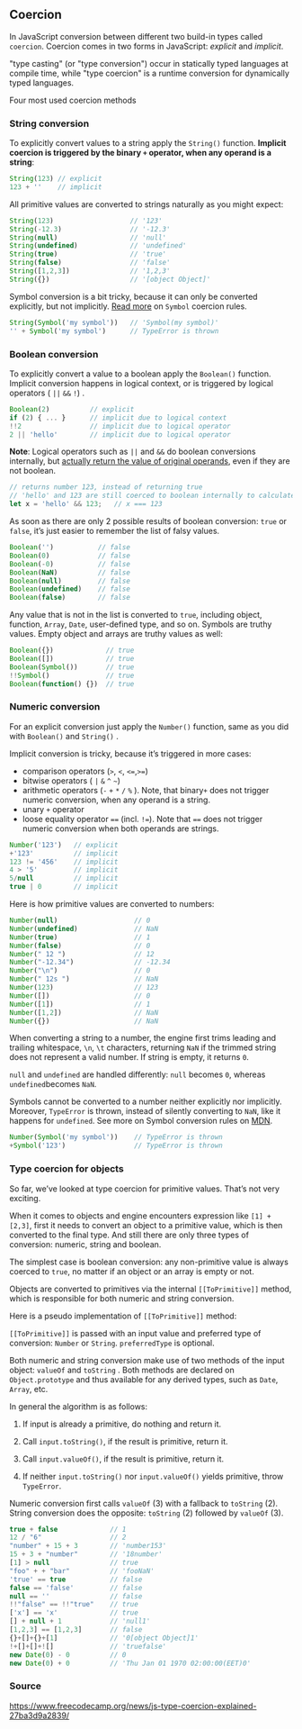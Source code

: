 ## Coercion

In JavaScript conversion between different two build-in types called `coercion`. Coercion comes in two forms in JavaScript: *explicit* and *implicit*.

 "type casting" (or "type conversion") occur in statically typed languages at compile time, while "type coercion" is a runtime conversion for dynamically typed languages.

Four most used coercion methods

### String conversion

To explicitly convert values to a string apply the `String()` function. **Implicit coercion is triggered by the binary `+` operator, when any operand is a string**:

```javascript
String(123) // explicit
123 + ''    // implicit
```

All primitive values are converted to strings naturally as you might expect:

```javascript
String(123)                   // '123'
String(-12.3)                 // '-12.3'
String(null)                  // 'null'
String(undefined)             // 'undefined'
String(true)                  // 'true'
String(false)                 // 'false'
String([1,2,3])				  // '1,2,3'
String({})					  // '[object Object]'
```

Symbol conversion is a bit tricky, because it can only be converted explicitly, but not implicitly. [Read more](https://leanpub.com/understandinges6/read/#leanpub-auto-symbol-coercion) on `Symbol` coercion rules.

```javascript
String(Symbol('my symbol'))   // 'Symbol(my symbol)'
'' + Symbol('my symbol')      // TypeError is thrown
```

### Boolean conversion

To explicitly convert a value to a boolean apply the `Boolean()` function.
Implicit conversion happens in logical context, or is triggered by logical operators ( `||` `&&` `!`) .

```javascript
Boolean(2)          // explicit
if (2) { ... }      // implicit due to logical context
!!2                 // implicit due to logical operator
2 || 'hello'        // implicit due to logical operator
```

**Note**: Logical operators such as `||` and `&&` do boolean conversions internally, but [actually return the value of original operands](https://developer.mozilla.org/en-US/docs/Web/JavaScript/Guide/Expressions_and_Operators#Logical_operators), even if they are not boolean.

```javascript
// returns number 123, instead of returning true
// 'hello' and 123 are still coerced to boolean internally to calculate the expression
let x = 'hello' && 123;   // x === 123
```

As soon as there are only 2 possible results of boolean conversion: `true` or `false`, it’s just easier to remember the list of falsy values.

```javascript
Boolean('')           // false
Boolean(0)            // false     
Boolean(-0)           // false
Boolean(NaN)          // false
Boolean(null)         // false
Boolean(undefined)    // false
Boolean(false)        // false
```

Any value that is not in the list is converted to `true`, including object, function, `Array`, `Date`, user-defined type, and so on. Symbols are truthy values. Empty object and arrays are truthy values as well:

```javascript
Boolean({})             // true
Boolean([])             // true
Boolean(Symbol())       // true
!!Symbol()              // true
Boolean(function() {})  // true
```

### Numeric conversion

For an explicit conversion just apply the `Number()` function, same as you did with `Boolean()` and `String()` .

Implicit conversion is tricky, because it’s triggered in more cases:

- comparison operators (`>`, `<`, `<=`,`>=`)
- bitwise operators ( `|` `&` `^` `~`)
- arithmetic operators (`-` `+` `*` `/` `%` ). Note, that binary`+` does not trigger numeric conversion, when any operand is a string.
- unary `+` operator
- loose equality operator `==` (incl. `!=`). 
  Note that `==` does not trigger numeric conversion when both operands are strings.

```javascript
Number('123')   // explicit
+'123'          // implicit
123 != '456'    // implicit
4 > '5'         // implicit
5/null          // implicit
true | 0        // implicit
```

Here is how primitive values are converted to numbers:

```javascript
Number(null)                   // 0
Number(undefined)              // NaN
Number(true)                   // 1
Number(false)                  // 0
Number(" 12 ")                 // 12
Number("-12.34")               // -12.34
Number("\n")                   // 0
Number(" 12s ")                // NaN
Number(123)                    // 123
Number([])					   // 0
Number([1])                    // 1
Number([1,2])				   // NaN
Number({})                     // NaN
```

When converting a string to a number, the engine first trims leading and trailing whitespace, `\n`, `\t` characters, returning `NaN` if the trimmed string does not represent a valid number. If string is empty, it returns `0`.

`null` and `undefined` are handled differently: `null` becomes `0`, whereas `undefined`becomes `NaN`.

Symbols cannot be converted to a number neither explicitly nor implicitly. Moreover, `TypeError` is thrown, instead of silently converting to `NaN`, like it happens for `undefined`. See more on Symbol conversion rules on [MDN](https://developer.mozilla.org/en-US/docs/Web/JavaScript/Reference/Global_Objects/Symbol#Symbol_type_conversions).

```javascript
Number(Symbol('my symbol'))    // TypeError is thrown
+Symbol('123')                 // TypeError is thrown
```

### Type coercion for objects

So far, we’ve looked at type coercion for primitive values. That’s not very exciting.

When it comes to objects and engine encounters expression like `[1] + [2,3]`, first it needs to convert an object to a primitive value, which is then converted to the final type. And still there are only three types of conversion: numeric, string and boolean.

The simplest case is boolean conversion: any non-primitive value is always 
coerced to `true`, no matter if an object or an array is empty or not.

Objects are converted to primitives via the internal `[[ToPrimitive]]` method, which is responsible for both numeric and string conversion.

Here is a pseudo implementation of `[[ToPrimitive]]` method:

`[[ToPrimitive]]` is passed with an input value and preferred type of conversion: `Number` or `String`. `preferredType` is optional.

Both numeric and string conversion make use of two methods of the input object: `valueOf` and `toString` . Both methods are declared on `Object.prototype` and thus available for any derived types, such as `Date`, `Array`, etc.

In general the algorithm is as follows:

1. If input is already a primitive, do nothing and return it.

2. Call `input.toString()`, if the result is primitive, return it.

3. Call `input.valueOf()`, if the result is primitive, return it.

4. If neither `input.toString()` nor `input.valueOf()` yields primitive, throw `TypeError`.

Numeric conversion first calls `valueOf` (3) with a fallback to `toString` (2). String conversion does the opposite: `toString` (2) followed by `valueOf` (3).

```javascript
true + false             // 1
12 / "6"                 // 2
"number" + 15 + 3        // 'number153'
15 + 3 + "number"        // '18number'
[1] > null               // true
"foo" + + "bar"          // 'fooNaN'
'true' == true           // false
false == 'false'         // false
null == ''               // false
!!"false" == !!"true"    // true
['x'] == 'x'             // true 
[] + null + 1            // 'null1'
[1,2,3] == [1,2,3]       // false
{}+[]+{}+[1]             // '0[object Object]1'
!+[]+[]+![]              // 'truefalse'
new Date(0) - 0          // 0
new Date(0) + 0          // 'Thu Jan 01 1970 02:00:00(EET)0'
```



### Source

https://www.freecodecamp.org/news/js-type-coercion-explained-27ba3d9a2839/